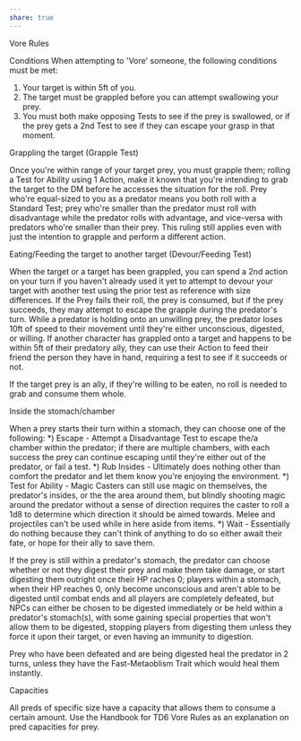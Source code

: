 ```yaml
---
share: true
---
```

Vore Rules

Conditions
When attempting to 'Vore' someone, the following conditions must be met:
1) Your target is within 5ft of you.
2) The target must be grappled before you can attempt swallowing your prey.
3) You must both make opposing Tests to see if the prey is swallowed, or if the prey gets a 2nd Test to see if they can escape your grasp in that moment.

Grappling the target (Grapple Test)

Once you're within range of your target prey, you must grapple them; rolling a Test for Ability using 1 Action, make it known that you're intending to grab the target to the DM before he accesses the situation for the roll. Prey who're equal-sized to you as a predator means you both roll with a Standard Test; prey who're smaller than the predator must roll with disadvantage while the predator rolls with advantage, and vice-versa with predators who're smaller than their prey. This ruling still applies even with just the intention to grapple and perform a different action.

Eating/Feeding the target to another target (Devour/Feeding Test)

When the target or a target has been grappled, you can spend a 2nd action on your turn if you haven't already used it yet to attempt to devour your target with another test using the prior test as reference with size differences. If the Prey fails their roll, the prey is consumed, but if the prey succeeds, they may attempt to escape the grapple during the predator's turn. While a predator is holding onto an unwilling prey, the predator loses 10ft of speed to their movement until they're either unconscious, digested, or willing. If another character has grappled onto a target and happens to be within 5ft of their predatory ally, they can use their Action to feed their friend the person they have in hand, requiring a test to see if it succeeds or not.

If the target prey is an ally, if they're willing to be eaten, no roll is needed to grab and consume them whole.

Inside the stomach/chamber

When a prey starts their turn within a stomach, they can choose one of the following:
*) Escape - Attempt a Disadvantage Test to escape the/a chamber within the predator; if there are multiple chambers, with each success the prey can continue escaping until they're either out of the predator, or fail a test.
*) Rub Insides - Ultimately does nothing other than comfort the predator and let them know you're enjoying the environment.
*) Test for Ability - Magic Casters can still use magic on themselves, the predator's insides, or the the area around them, but blindly shooting magic around the predator without a sense of direction requires the caster to roll a 1d8 to determine which direction it should be aimed towards. Melee and projectiles can't be used while in here aside from items.
*) Wait - Essentially do nothing because they can't think of anything to do so either await their fate, or hope for their ally to save them.

If the prey is still within a predator's stomach, the predator can choose whether or not they digest their prey and make them take damage, or start digesting them outright once their HP raches 0; players within a stomach, when their HP reaches 0, only become unconscious and aren't able to be digested until combat ends and all players are completely defeated, but NPCs can either be chosen to be digested immediately or be held within a predator's stomach(s), with some gaining special properties that won't allow them to be digested, stopping players from digesting them unless they force it upon their target, or even having an immunity to digestion.

Prey who have been defeated and are being digested heal the predator in 2 turns, unless they have the Fast-Metaoblism Trait which would heal them instantly.

Capacities

All preds of specific size have a capacity that allows them to consume a certain amount. Use the Handbook for TD6 Vore Rules as an explanation on pred capacities for prey.